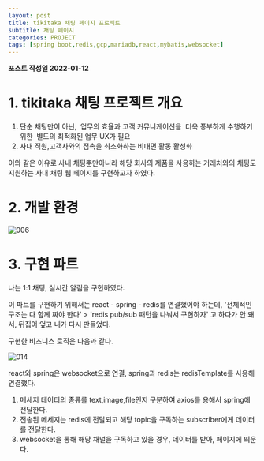 ```yaml
---
layout: post
title: tikitaka 채팅 페이지 프로젝트
subtitle: 채팅 페이지 
categories: PROJECT
tags: [spring boot,redis,gcp,mariadb,react,mybatis,websocket]
---
```


**포스트 작성일 2022-01-12**  

# 1. tikitaka 채팅 프로젝트 개요
1. 단순 채팅만이 아닌,  업무의 효율과 고객 커뮤니케이션을  더욱 풍부하게 수행하기 위한  별도의 최적화된 업무 UX가 필요
2. 사내 직원,고객사와의 접촉을 최소화하는 비대면 활동 활성화

이와 같은 이유로 사내 채팅뿐만아니라 해당 회사의 제품을 사용하는 거래처와의 채팅도 지원하는 사내 채팅 웹 페이지를 구현하고자 하였다.



# 2. 개발 환경
![006](https://user-images.githubusercontent.com/83413364/149081951-15a47b5c-e6a7-4ad8-bbca-19aa441d5e64.jpg)




# 3. 구현 파트 
나는 1:1 채팅, 실시간 알림을 구현하였다.

이 파트를 구현하기 위해서는 react - spring - redis를 연결했어야 하는데, '전체적인 구조는 다 함께 짜야 한다' > 'redis pub/sub 패턴을 나눠서 구현하자' 고 하다가 안 돼서, 뒤집어 엎고 내가 다시 만들었다.

구현한 비즈니스 로직은 다음과 같다.

![014](https://user-images.githubusercontent.com/83413364/149083314-faf4ba46-041a-49a7-ad98-0261412bf011.jpg)

react와 spring은 websocket으로 연결,
spring과 redis는 redisTemplate를 사용해 연결했다.


1. 메세지 데이터의 종류를 text,image,file인지 구분하여 axios를 용해서 spring에 전달한다.
2. 전송된 메세지는 redis에 전달되고 해당 topic을 구독하는 subscriber에게 데이터를 전달한다. 
3. websocket을 통해 해당 채널을 구독하고 있을 경우, 데이터를 받아, 페이지에 띄운다.



